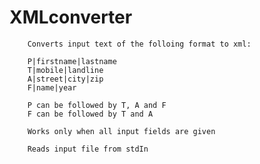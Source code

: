 # XMLconverter


        Converts input text of the folloing format to xml:

        P|firstname|lastname
        T|mobile|landline
        A|street|city|zip
        F|name|year

        P can be followed by T, A and F
        F can be followed by T and A

        Works only when all input fields are given

        Reads input file from stdIn

